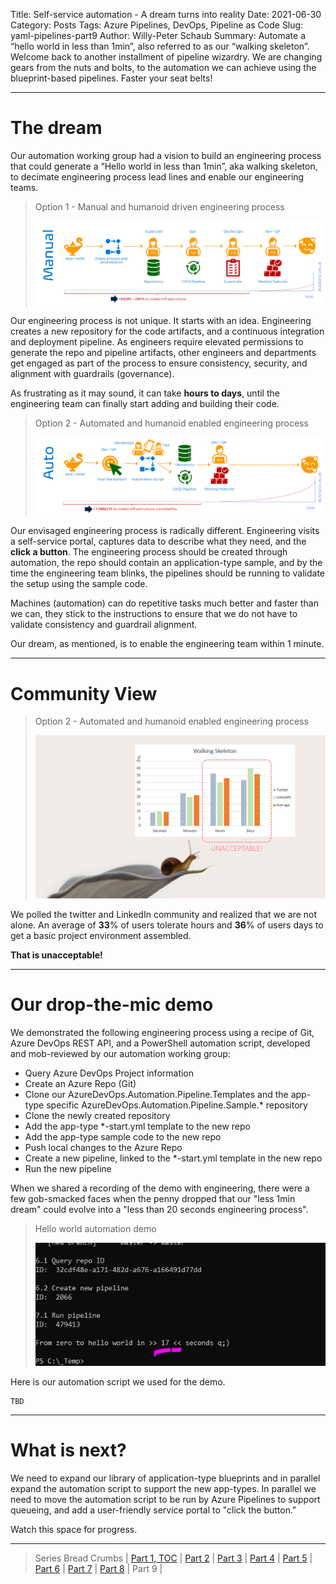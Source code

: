 Title: Self-service automation - A dream turns into reality
Date: 2021-06-30
Category: Posts
Tags: Azure Pipelines, DevOps, Pipeline as Code
Slug: yaml-pipelines-part9
Author: Willy-Peter Schaub
Summary: Automate a “hello world in less than 1min”, also referred to as our “walking skeleton”.
Welcome back to another installment of pipeline wizardry. We are changing gears from the nuts and bolts, to the automation we can achieve using the blueprint-based pipelines. Faster your seat belts!

---

# The dream

Our automation working group had a vision to build an engineering process that could generate a “Hello world in less than 1min”, aka walking skeleton, to decimate engineering process lead lines and enable our engineering teams.

> Option 1 - Manual and humanoid driven engineering process
>
> ![Manual](/images/moving-hundreds-of-pipeline-snowflakes-part9-1.png)

Our engineering process is not unique. It starts with an idea. Engineering creates a new repository for the code artifacts, and a continuous integration and deployment pipeline. As engineers require elevated permissions to generate the repo and pipeline artifacts, other engineers and departments get engaged as part of the process to ensure consistency, security, and alignment with guardrails (governance). 

As frustrating as it may sound, it can take **hours to days**, until the engineering team can finally start adding and building their code.

> Option 2 - Automated and humanoid enabled engineering process
>
> ![Manual](/images/moving-hundreds-of-pipeline-snowflakes-part9-2.png)

Our envisaged engineering process is radically different. Engineering visits a self-service portal, captures data to describe what they need, and the **click a button**. The engineering process should be created through automation, the repo should contain an application-type sample, and by the time the engineering team blinks, the pipelines should be running to validate the setup using the sample code. 

Machines (automation) can do repetitive tasks much better and faster than we can, they stick to the instructions to ensure that we do not have to validate consistency and guardrail alignment.

Our dream, as mentioned, is to enable the engineering team within 1 minute. 

---

# Community View

> Option 2 - Automated and humanoid enabled engineering process
>
> ![Manual](/images/moving-hundreds-of-pipeline-snowflakes-part9-3.png)

We polled the twitter and LinkedIn community and realized that we are not alone. An average of **33**% of users tolerate hours and **36**% of users days to get a basic project environment assembled. 

**That is unacceptable!**

---

# Our drop-the-mic demo

We demonstrated the following engineering process using a recipe of Git, Azure DevOps REST API, and a PowerShell automation script, developed and mob-reviewed by our automation working group:

- Query Azure DevOps Project information
- Create an Azure Repo (Git)
- Clone our AzureDevOps.Automation.Pipeline.Templates and the app-type specific AzureDevOps.Automation.Pipeline.Sample.* repository
- Clone the newly created repository
- Add the app-type *-start.yml template to the new repo
- Add the app-type sample code to the new repo
- Push local changes to the Azure Repo
- Create a new pipeline, linked to the *-start.yml template in the new repo
- Run the new pipeline

When we shared a recording of the demo with engineering, there were a few gob-smacked faces when the penny dropped that our "less 1min dream" could evolve into a "less than 20 seconds engineering process".

> Hello world automation demo
>
> ![Demo](/images/moving-hundreds-of-pipeline-snowflakes-part9-4.png)

Here is our automation script we used for the demo.

```
TBD
```

---

# What is next?

We need to expand our library of application-type blueprints and in parallel expand the automation script to support the new app-types. In parallel we need to move the automation script to be run by Azure Pipelines to support queueing, and add a user-friendly service portal to "click the button."

Watch this space for progress.

---

> Series Bread Crumbs | [Part 1, TOC](/why-pipelines-part1.html) | [Part 2](/yaml-pipelines-part2.html) | [Part 3](/yaml-pipelines-part3.html) | [Part 4](/yaml-pipelines-part4.html) | [Part 5](/yaml-pipelines-part5.html) | [Part 6](/yaml-pipelines-part6.html) | [Part 7](/yaml-pipelines-part7.html) | [Part 8](/yaml-pipelines-part8.html) | Part 9 |


